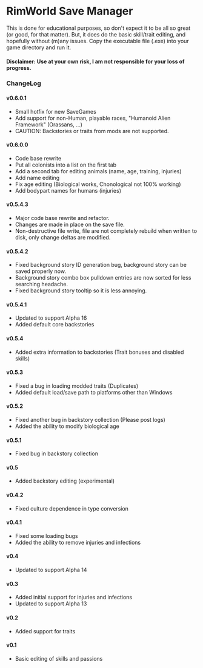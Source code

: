 # RimWorld Save Manager #

This is done for educational purposes, so don't expect it to be all so great (or good, for that matter).
But, it does do the basic skill/trait editing, and hopefully without (m)any issues.
Copy the executable file (.exe) into your game directory and run it.

#### Disclaimer: Use at your own risk, I am not responsible for your loss of progress. ####

### ChangeLog ###
#### v0.6.0.1 ####
* Small hotfix for new SaveGames
* Add support for non-Human, playable races, "Humanoid Alien Framework" (Orassans, ...)
* CAUTION: Backstories or traits from mods are not supported.
#### v0.6.0.0 ####
* Code base rewrite
* Put all colonists into a list on the first tab
* Add a second tab for editing animals (name, age, training, injuries)
* Add name editing
* Fix age editing (Biological works, Chonological not 100% working)
* Add bodypart names for humans (injuries)
#### v0.5.4.3 ####
* Major code base rewrite and refactor.
* Changes are made in place on the save file.
* Non-destructive file write, file are not completely rebuild when written to disk, only change deltas are modified.
#### v0.5.4.2 ####
* Fixed background story ID generation bug, background story can be saved properly now.
* Background story combo box pulldown entries are now sorted for less searching headache.
* Fixed background story tooltip so it is less annoying.
#### v0.5.4.1 ####
* Updated to support Alpha 16
* Added default core backstories
#### v0.5.4 ####
* Added extra information to backstories (Trait bonuses and disabled skills)
#### v0.5.3 ####
* Fixed a bug in loading modded traits (Duplicates)
* Added default load/save path to platforms other than Windows
#### v0.5.2 ####
* Fixed another bug in backstory collection (Please post logs)
* Added the ability to modify biological age
#### v0.5.1 ####
* Fixed bug in backstory collection
#### v0.5 ####
* Added backstory editing (experimental)
#### v0.4.2 ####
* Fixed culture dependence in type conversion
#### v0.4.1 ####
* Fixed some loading bugs
* Added the ability to remove injuries and infections
#### v0.4 ####
* Updated to support Alpha 14
#### v0.3 ####
* Added initial support for injuries and infections
* Updated to support Alpha 13
#### v0.2 ####
* Added support for traits
#### v0.1 ####
* Basic editing of skills and passions